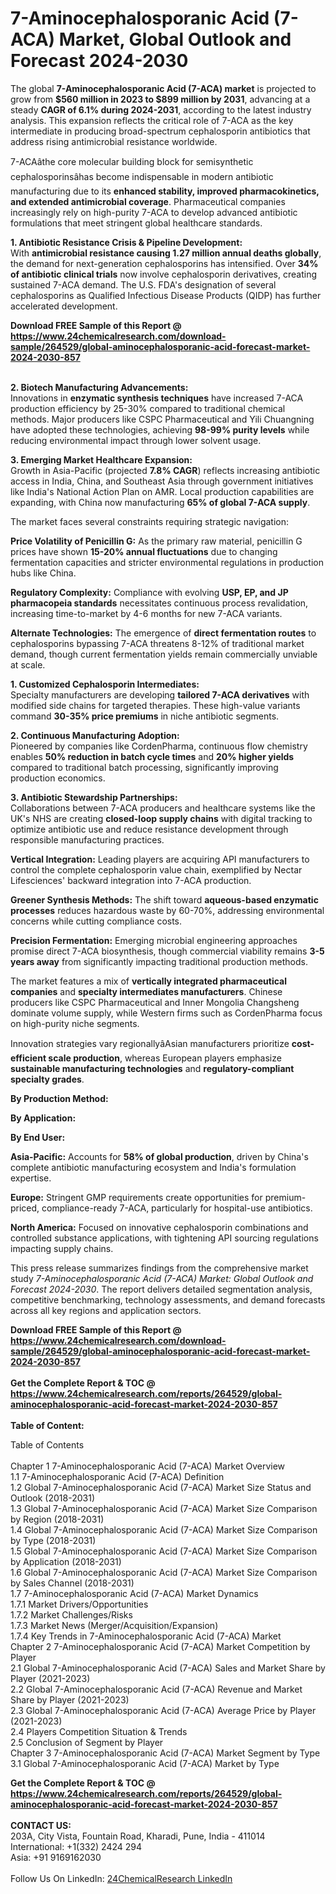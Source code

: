 <h1>7-Aminocephalosporanic Acid (7-ACA) Market, Global Outlook and Forecast 2024-2030</h1><p>The global <strong>7-Aminocephalosporanic Acid (7-ACA) market</strong> is projected to grow from <strong>$560 million in 2023 to $899 million by 2031</strong>, advancing at a steady <strong>CAGR of 6.1% during 2024-2031</strong>, according to the latest industry analysis. This expansion reflects the critical role of 7-ACA as the key intermediate in producing broad-spectrum cephalosporin antibiotics that address rising antimicrobial resistance worldwide.</p><p>7-ACAâthe core molecular building block for semisynthetic cephalosporinsâhas become indispensable in modern antibiotic manufacturing due to its <strong>enhanced stability, improved pharmacokinetics, and extended antimicrobial coverage</strong>. Pharmaceutical companies increasingly rely on high-purity 7-ACA to develop advanced antibiotic formulations that meet stringent global healthcare standards.</p><p><strong>1. Antibiotic Resistance Crisis &amp; Pipeline Development:</strong><br>
With <strong>antimicrobial resistance causing 1.27 million annual deaths globally</strong>, the demand for next-generation cephalosporins has intensified. Over <strong>34% of antibiotic clinical trials</strong> now involve cephalosporin derivatives, creating sustained 7-ACA demand. The U.S. FDA's designation of several cephalosporins as Qualified Infectious Disease Products (QIDP) has further accelerated development.</p><div><b>Download FREE Sample of this Report @ 
            <a href="https://www.24chemicalresearch.com/download-sample/264529/global-aminocephalosporanic-acid-forecast-market-2024-2030-857">
            https://www.24chemicalresearch.com/download-sample/264529/global-aminocephalosporanic-acid-forecast-market-2024-2030-857</a></b></div><br><p><strong>2. Biotech Manufacturing Advancements:</strong><br>
Innovations in <strong>enzymatic synthesis techniques</strong> have increased 7-ACA production efficiency by 25-30% compared to traditional chemical methods. Major producers like CSPC Pharmaceutical and Yili Chuangning have adopted these technologies, achieving <strong>98-99% purity levels</strong> while reducing environmental impact through lower solvent usage.</p><p><strong>3. Emerging Market Healthcare Expansion:</strong><br>
Growth in Asia-Pacific (projected <strong>7.8% CAGR</strong>) reflects increasing antibiotic access in India, China, and Southeast Asia through government initiatives like India's National Action Plan on AMR. Local production capabilities are expanding, with China now manufacturing <strong>65% of global 7-ACA supply</strong>.</p><p>The market faces several constraints requiring strategic navigation:</p><p><strong>Price Volatility of Penicillin G:</strong> As the primary raw material, penicillin G prices have shown <strong>15-20% annual fluctuations</strong> due to changing fermentation capacities and stricter environmental regulations in production hubs like China.</p><p><strong>Regulatory Complexity:</strong> Compliance with evolving <strong>USP, EP, and JP pharmacopeia standards</strong> necessitates continuous process revalidation, increasing time-to-market by 4-6 months for new 7-ACA variants.</p><p><strong>Alternate Technologies:</strong> The emergence of <strong>direct fermentation routes</strong> to cephalosporins bypassing 7-ACA threatens 8-12% of traditional market demand, though current fermentation yields remain commercially unviable at scale.</p><p><strong>1. Customized Cephalosporin Intermediates:</strong><br>
Specialty manufacturers are developing <strong>tailored 7-ACA derivatives</strong> with modified side chains for targeted therapies. These high-value variants command <strong>30-35% price premiums</strong> in niche antibiotic segments.</p><p><strong>2. Continuous Manufacturing Adoption:</strong><br>
Pioneered by companies like CordenPharma, continuous flow chemistry enables <strong>50% reduction in batch cycle times</strong> and <strong>20% higher yields</strong> compared to traditional batch processing, significantly improving production economics.</p><p><strong>3. Antibiotic Stewardship Partnerships:</strong><br>
Collaborations between 7-ACA producers and healthcare systems like the UK's NHS are creating <strong>closed-loop supply chains</strong> with digital tracking to optimize antibiotic use and reduce resistance development through responsible manufacturing practices.</p><p><strong>Vertical Integration:</strong> Leading players are acquiring API manufacturers to control the complete cephalosporin value chain, exemplified by Nectar Lifesciences' backward integration into 7-ACA production.</p><p><strong>Greener Synthesis Methods:</strong> The shift toward <strong>aqueous-based enzymatic processes</strong> reduces hazardous waste by 60-70%, addressing environmental concerns while cutting compliance costs.</p><p><strong>Precision Fermentation:</strong> Emerging microbial engineering approaches promise direct 7-ACA biosynthesis, though commercial viability remains <strong>3-5 years away</strong> from significantly impacting traditional production methods.</p><p>The market features a mix of <strong>vertically integrated pharmaceutical companies</strong> and <strong>specialty intermediates manufacturers</strong>. Chinese producers like CSPC Pharmaceutical and Inner Mongolia Changsheng dominate volume supply, while Western firms such as CordenPharma focus on high-purity niche segments.</p><p>Innovation strategies vary regionallyâAsian manufacturers prioritize <strong>cost-efficient scale production</strong>, whereas European players emphasize <strong>sustainable manufacturing technologies</strong> and <strong>regulatory-compliant specialty grades</strong>.</p><p><strong>By Production Method:</strong></p><p><strong>By Application:</strong></p><p><strong>By End User:</strong></p><p><strong>Asia-Pacific:</strong> Accounts for <strong>58% of global production</strong>, driven by China's complete antibiotic manufacturing ecosystem and India's formulation expertise.</p><p><strong>Europe:</strong> Stringent GMP requirements create opportunities for premium-priced, compliance-ready 7-ACA, particularly for hospital-use antibiotics.</p><p><strong>North America:</strong> Focused on innovative cephalosporin combinations and controlled substance applications, with tightening API sourcing regulations impacting supply chains.</p><p>This press release summarizes findings from the comprehensive market study <em>7-Aminocephalosporanic Acid (7-ACA) Market: Global Outlook and Forecast 2024-2030</em>. The report delivers detailed segmentation analysis, competitive benchmarking, technology assessments, and demand forecasts across all key regions and application sectors.</p><div><b>Download FREE Sample of this Report @ 
            <a href="https://www.24chemicalresearch.com/download-sample/264529/global-aminocephalosporanic-acid-forecast-market-2024-2030-857">
            https://www.24chemicalresearch.com/download-sample/264529/global-aminocephalosporanic-acid-forecast-market-2024-2030-857</a></b></div><br><div><b>Get the Complete Report & TOC @ 
            <a href="https://www.24chemicalresearch.com/reports/264529/global-aminocephalosporanic-acid-forecast-market-2024-2030-857">
            https://www.24chemicalresearch.com/reports/264529/global-aminocephalosporanic-acid-forecast-market-2024-2030-857</a></b></div><br>
            <b>Table of Content:</b><p>Table of Contents<br />
<br />
Chapter 1 7-Aminocephalosporanic Acid (7-ACA) Market Overview<br />
    1.1 7-Aminocephalosporanic Acid (7-ACA) Definition<br />
    1.2 Global 7-Aminocephalosporanic Acid (7-ACA) Market Size Status and Outlook (2018-2031)<br />
    1.3 Global 7-Aminocephalosporanic Acid (7-ACA) Market Size Comparison by Region (2018-2031)<br />
    1.4 Global 7-Aminocephalosporanic Acid (7-ACA) Market Size Comparison by Type (2018-2031)<br />
    1.5 Global 7-Aminocephalosporanic Acid (7-ACA) Market Size Comparison by Application (2018-2031)<br />
    1.6 Global 7-Aminocephalosporanic Acid (7-ACA) Market Size Comparison by Sales Channel (2018-2031)<br />
    1.7 7-Aminocephalosporanic Acid (7-ACA) Market Dynamics<br />
        1.7.1 Market Drivers/Opportunities<br />
        1.7.2 Market Challenges/Risks<br />
        1.7.3 Market News (Merger/Acquisition/Expansion)<br />
        1.7.4 Key Trends in 7-Aminocephalosporanic Acid (7-ACA) Market<br />
Chapter 2 7-Aminocephalosporanic Acid (7-ACA) Market Competition by Player<br />
    2.1 Global 7-Aminocephalosporanic Acid (7-ACA) Sales and Market Share by Player (2021-2023)<br />
    2.2 Global 7-Aminocephalosporanic Acid (7-ACA) Revenue and Market Share by Player (2021-2023)<br />
    2.3 Global 7-Aminocephalosporanic Acid (7-ACA) Average Price by Player (2021-2023)<br />
    2.4 Players Competition Situation & Trends<br />
    2.5 Conclusion of Segment by Player<br />
Chapter 3 7-Aminocephalosporanic Acid (7-ACA) Market Segment by Type<br />
    3.1 Global 7-Aminocephalosporanic Acid (7-ACA) Market by Type<br />
       </p><div><b>Get the Complete Report & TOC @ 
            <a href="https://www.24chemicalresearch.com/reports/264529/global-aminocephalosporanic-acid-forecast-market-2024-2030-857">
            https://www.24chemicalresearch.com/reports/264529/global-aminocephalosporanic-acid-forecast-market-2024-2030-857</a></b></div><br><b>CONTACT US:</b><br>
            203A, City Vista, Fountain Road, Kharadi, Pune, India - 411014<br>
            International: +1(332) 2424 294<br>
            Asia: +91 9169162030 <br><br>
            Follow Us On LinkedIn: <a href="https://www.linkedin.com/company/24chemicalresearch/">24ChemicalResearch LinkedIn</a>